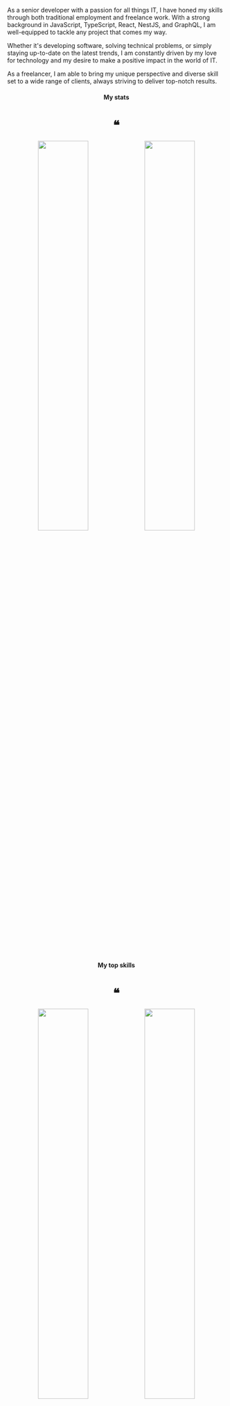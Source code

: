 As a senior developer with a passion for all things IT, I have honed my skills through both traditional employment and freelance work. With a strong background in JavaScript, TypeScript, React, NestJS, and GraphQL, I am well-equipped to tackle any project that comes my way.

Whether it's developing software, solving technical problems, or simply staying up-to-date on the latest trends, I am constantly driven by my love for technology and my desire to make a positive impact in the world of IT.

As a freelancer, I am able to bring my unique perspective and diverse skill set to a wide range of clients, always striving to deliver top-notch results.

<h4 align="center">My stats</h4>
<h1 align="center">❝</h1>
<p align="center">
  <img align="center" width="48%" src="https://github-readme-stats.vercel.app/api?username=MADEiN83&show_icons=true&theme=tokyonight&count_private=true" />
  <img align="center" width="48%" src="https://github-readme-streak-stats.herokuapp.com/?user=MADEiN83&theme=tokyonight" />
</p>

<h4 align="center">My top skills</h4>
<h1 align="center">❝</h1>
<p align="center">
  <img align="center" width="48%" src="https://github-readme-stats.vercel.app/api/top-langs/?username=madein83&layout=compact&theme=tokyonight" />
  <img align="center" width="48%" src="https://github-readme-stats.vercel.app/api/wakatime?username=madein83&theme=tokyonight&t" />
</p>
